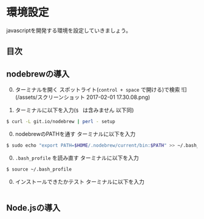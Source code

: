 # 環境設定
javascriptを開発する環境を設定していきましょう。

## 目次
<!-- toc -->

## nodebrewの導入
0. ターミナルを開く
スポットライト(`control + space` で開ける)で検索
![](/assets/スクリーンショット 2017-02-01 17.30.08.png)

0. ターミナルに以下を入力(`$ ` は含みません 以下同)
```bash
$ curl -L git.io/nodebrew | perl - setup
```

0. nodebrewのPATHを通す
ターミナルに以下を入力
```bash
$ sudo echo "export PATH=$HOME/.nodebrew/current/bin:$PATH" >> ~/.bash_profile
```

0. `.bash_profile` を読み直す
ターミナルに以下を入力
```bash
$ source ~/.bash_profile
```

0. インストールできたかテスト
ターミナルに以下を入力
```bash

```

## Node.jsの導入